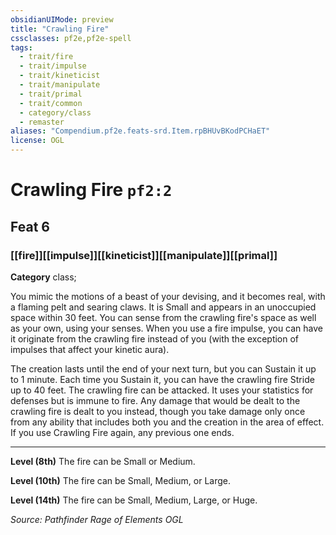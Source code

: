 ```yaml
---
obsidianUIMode: preview
title: "Crawling Fire"
cssclasses: pf2e,pf2e-spell
tags:
  - trait/fire
  - trait/impulse
  - trait/kineticist
  - trait/manipulate
  - trait/primal
  - trait/common
  - category/class
  - remaster
aliases: "Compendium.pf2e.feats-srd.Item.rpBHUvBKodPCHaET"
license: OGL
---
```

# Crawling Fire `pf2:2`
## Feat 6
### [[fire]][[impulse]][[kineticist]][[manipulate]][[primal]]

**Category** class; 




You mimic the motions of a beast of your devising, and it becomes real, with a flaming pelt and searing claws. It is Small and appears in an unoccupied space within 30 feet. You can sense from the crawling fire's space as well as your own, using your senses. When you use a fire impulse, you can have it originate from the crawling fire instead of you (with the exception of impulses that affect your kinetic aura).

The creation lasts until the end of your next turn, but you can Sustain it up to 1 minute. Each time you Sustain it, you can have the crawling fire Stride up to 40 feet. The crawling fire can be attacked. It uses your statistics for defenses but is immune to fire. Any damage that would be dealt to the crawling fire is dealt to you instead, though you take damage only once from any ability that includes both you and the creation in the area of effect. If you use Crawling Fire again, any previous one ends.

* * *

**Level (8th)** The fire can be Small or Medium.

**Level (10th)** The fire can be Small, Medium, or Large.

**Level (14th)** The fire can be Small, Medium, Large, or Huge.

*Source: Pathfinder Rage of Elements*
*OGL*